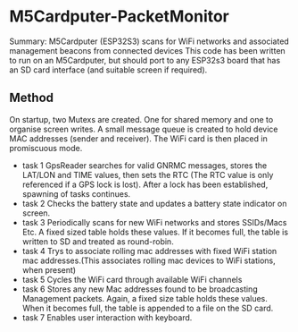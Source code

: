# M5Cardputer-PacketMonitor
Summary: M5Cardputer (ESP32S3) scans for WiFi networks and associated management beacons from connected devices
This code has been written to run on an M5Cardputer, but should port to any ESP32s3 board that has an SD card interface (and suitable screen if required).
## Method

On startup, two Mutexs are created. One for shared memory and one to organise screen writes. A small message queue is created to hold device MAC addresses (sender and receiver). The WiFi card is then placed in promiscuous mode.

- task 1 GpsReader searches for valid GNRMC messages, stores the LAT/LON and TIME values, then sets the RTC (The RTC value is only referenced if a GPS lock is lost). After a lock has been established, spawning of tasks continues. 
- task 2 Checks the battery state and updates a battery state indicator on screen.
- task 3 Periodically scans for new WiFi networks and stores SSIDs/Macs Etc. A fixed sized table holds these values. If it becomes full, the table is written to SD and treated as round-robin.
- task 4 Trys to associate rolling mac addresses with fixed WiFi station mac addresses.(This associates rolling mac devices to WiFi stations, when present)
- task 5 Cycles the WiFi card through available WiFi channels
- task 6 Stores any new Mac addresses found to be broadcasting Management packets. Again, a fixed size table holds these values. When it becomes full, the table is appended to a file on the SD card.
- task 7 Enables user interaction with keyboard.
